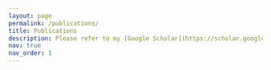 ```yaml
---
layout: page
permalink: /publications/
title: Publications
description: Please refer to my [Google Scholar](https://scholar.google.com/citations?user=hJlsDfAAAAAJ) page for the most up-to-date publication record.
nav: true
nav_order: 1
---
```

<!-- _pages/publications.md -->
<div class="publications">

<!-- {% bibliography -f {{ site.scholar.bibliography }} %} -->

<!-- Please refer to my [Google Scholar](https://scholar.google.com/citations?user=hJlsDfAAAAAJ) page for the most up-to-date publication record. -->


</div>
